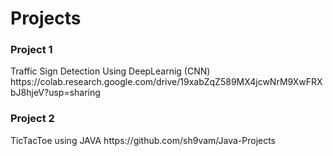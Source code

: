 # Projects
<h3>Project 1</h3> Traffic Sign Detection Using DeepLearnig (CNN)     https://colab.research.google.com/drive/19xabZqZ589MX4jcwNrM9XwFRXbJ8hjeV?usp=sharing <br>
<h3>Project 2</h3> TicTacToe using JAVA                               https://github.com/sh9vam/Java-Projects
